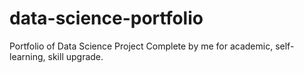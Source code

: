 # data-science-portfolio
Portfolio of Data Science Project Complete by me for academic, self-learning, skill upgrade.
